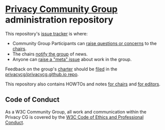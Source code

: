 # [Privacy Community Group](https://privacycg.github.io/) administration repository

This repository's [issue
tracker](https://github.com/privacycg/admin/issues/) is where:

* Community Group Participants can [raise questions or concerns](https://github.com/privacycg/admin/issues/new) to the [chairs](https://privacycg.github.io/charter.html#chairs).
* The chairs [notify the group](https://github.com/privacycg/admin/issues?q=is%3Aissue+is%3Aopen+label%3Aannouncement) of news.
* Anyone can [raise a "meta" issue](https://github.com/privacycg/admin/issues/new) about work in the group.

Feedback on the group's
[charter](https://privacycg.github.io/charter.html) should be
[filed](https://github.com/privacycg/privacycg.github.io/issues/new) in
the [privacycg/privacycg.github.io
repo](https://github.com/privacycg/privacycg.github.io/issues/new).

This repository also contains HOWTOs and notes [for chairs](chairs/) and
[for editors](editors/).

## Code of Conduct

As a W3C Community Group, all work and communication within the Privacy
CG is covered by the
[W3C Code of Ethics and Professional Conduct](https://www.w3.org/Consortium/cepc/).
